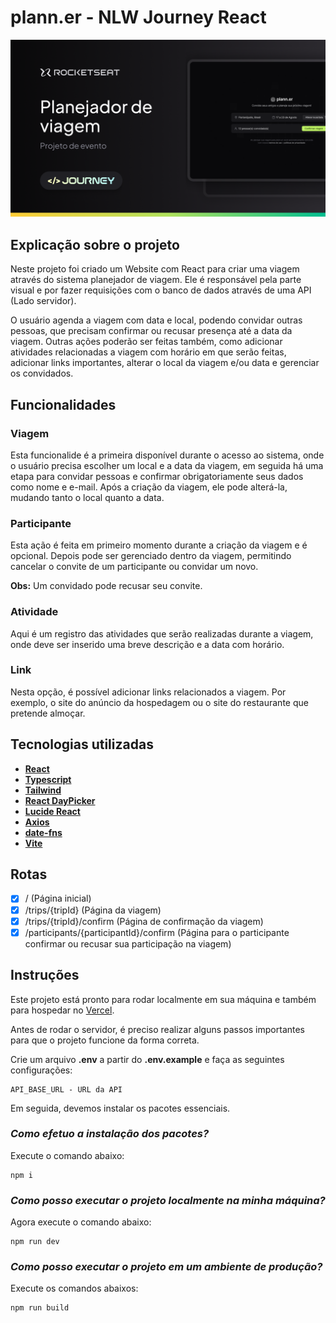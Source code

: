 # plann.er - NLW Journey React

![Evento NLW Journey](public/NLW-Journey-Event.png "Evento NLW Journey")

## Explicação sobre o projeto

Neste projeto foi criado um Website com React para criar uma viagem através do sistema planejador de viagem. Ele é responsável pela parte visual e por fazer requisições com o banco de dados através de uma API (Lado servidor).

O usuário agenda a viagem com data e local, podendo convidar outras pessoas, que precisam confirmar ou recusar presença até a data da viagem.
Outras ações poderão ser feitas também, como adicionar atividades relacionadas a viagem com horário em que serão feitas, adicionar links importantes, alterar
o local da viagem e/ou data e gerenciar os convidados.

## Funcionalidades

### Viagem

Esta funcionalide é a primeira disponível durante o acesso ao sistema, onde o usuário precisa escolher um local e a data da viagem, em seguida há uma etapa
para convidar pessoas e confirmar obrigatoriamente seus dados como nome e e-mail.
Após a criação da viagem, ele pode alterá-la, mudando tanto o local quanto a data.

### Participante

Esta ação é feita em primeiro momento durante a criação da viagem e é opcional. Depois pode ser gerenciado dentro da viagem, permitindo cancelar o
convite de um participante ou convidar um novo.

**Obs:** Um convidado pode recusar seu convite.

### Atividade

Aqui é um registro das atividades que serão realizadas durante a viagem, onde deve ser inserido uma breve descrição e a data com horário.

### Link

Nesta opção, é possível adicionar links relacionados a viagem. Por exemplo, o site do anúncio da hospedagem ou o site do restaurante que pretende almoçar.

## Tecnologias utilizadas

- **[React](https://react.dev/)**
- **[Typescript](https://www.typescriptlang.org/)**
- **[Tailwind](https://tailwindcss.com/)**
- **[React DayPicker](https://daypicker.dev/)**
- **[Lucide React](https://lucide.dev/)**
- **[Axios](https://axios-http.com/ptbr/)**
- **[date-fns](https://date-fns.org/)**
- **[Vite](https://vitejs.dev/)**

## Rotas

- [x] / (Página inicial)
- [x] /trips/{tripId} (Página da viagem)
- [x] /trips/{tripId}/confirm (Página de confirmação da viagem)
- [x] /participants/{participantId}/confirm (Página para o participante confirmar ou recusar sua participação na viagem)

## Instruções

Este projeto está pronto para rodar localmente em sua máquina e também para hospedar no [Vercel](https://vercel.com/).

Antes de rodar o servidor, é preciso realizar alguns passos importantes para que o projeto funcione da forma correta.

Crie um arquivo **.env** a partir do **.env.example** e faça as seguintes configurações:

```env
API_BASE_URL - URL da API
```

Em seguida, devemos instalar os pacotes essenciais.

### _Como efetuo a instalação dos pacotes?_

Execute o comando abaixo:

```
npm i
```

### _Como posso executar o projeto localmente na minha máquina?_

Agora execute o comando abaixo:

```
npm run dev
```

### _Como posso executar o projeto em um ambiente de produção?_

Execute os comandos abaixos:

```
npm run build
```
